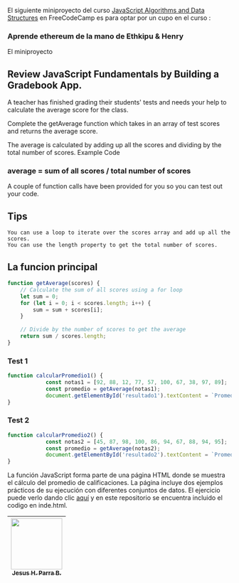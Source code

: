 El siguiente miniproyecto del curso [JavaScript Algorithms and Data Structures](https://www.freecodecamp.org/learn/javascript-algorithms-and-data-structures-v8/) en FreeCodeCamp es para optar por un cupo en el curso : 

### Aprende ethereum de la mano de Ethkipu & Henry

El miniproyecto

## Review JavaScript Fundamentals by Building a Gradebook App.

A teacher has finished grading their students' tests and needs your help to calculate the average score for the class.

Complete the getAverage function which takes in an array of test scores and returns the average score.

The average is calculated by adding up all the scores and dividing by the total number of scores.
Example Code

### average = sum of all scores / total number of scores

A couple of function calls have been provided for you so you can test out your code.

## Tips

    You can use a loop to iterate over the scores array and add up all the scores.
    You can use the length property to get the total number of scores.

## La funcion principal

```javascript
function getAverage(scores) {
    // Calculate the sum of all scores using a for loop
    let sum = 0;
    for (let i = 0; i < scores.length; i++) {
        sum = sum + scores[i];
    }
    
    // Divide by the number of scores to get the average
    return sum / scores.length;
}
```

### Test 1

```javascript
function calcularPromedio1() {
            const notas1 = [92, 88, 12, 77, 57, 100, 67, 38, 97, 89];
            const promedio = getAverage(notas1);
            document.getElementById('resultado1').textContent = `Promedio: ${promedio.toFixed(2)}`;
}
```

### Test 2

```javascript
function calcularPromedio2() {
            const notas2 = [45, 87, 98, 100, 86, 94, 67, 88, 94, 95];
            const promedio = getAverage(notas2);
            document.getElementById('resultado2').textContent = `Promedio: ${promedio.toFixed(2)}`;
}
```

La función JavaScript forma parte de una página HTML donde se muestra  el cálculo del promedio de calificaciones. La página incluye dos ejemplos prácticos de su ejecución con diferentes conjuntos de datos. El ejercicio puede verlo dando clic [aquí](https://promedios.pages.dev/) y en este repositorio se encuentra incluido el codigo en inde.html.


| [<img src="https://avatars.githubusercontent.com/u/123877201?v=4" width=115><br><sub>Jesus H. Parra B.</sub>](https://github.com/ing-jhparra)
| :---: |